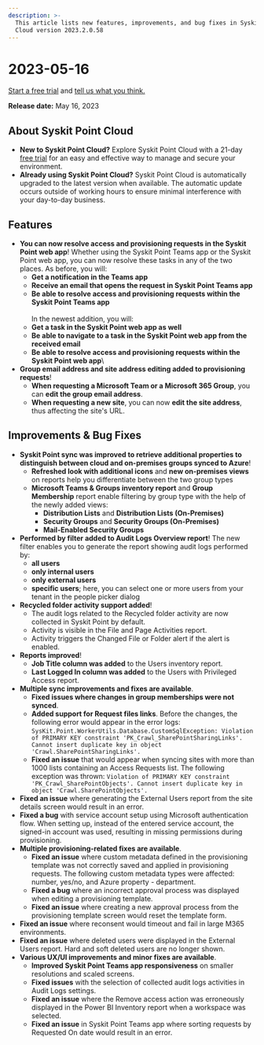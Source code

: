 ```yaml
---
description: >-
  This article lists new features, improvements, and bug fixes in Syskit Point
  Cloud version 2023.2.0.58
---
```


# 2023-05-16

[Start a free trial](https://www.syskit.com/products/point/free-trial/) and [tell us what you think.](https://www.syskit.com/company/contact-us/)

**Release date:** May 16, 2023

## About Syskit Point Cloud

* **New to Syskit Point Cloud?** Explore Syskit Point Cloud with a 21-day [free trial](https://www.syskit.com/products/point/free-trial/) for an easy and effective way to manage and secure your environment.
* **Already using Syskit Point Cloud?** Syskit Point Cloud is automatically upgraded to the latest version when available. The automatic update occurs outside of working hours to ensure minimal interference with your day-to-day business.

## Features

* **You can now resolve access and provisioning requests in the Syskit Point web app**! Whether using the Syskit Point Teams app or the Syskit Point web app, you can now resolve these tasks in any of the two places. As before, you will:
  * **Get a notification in the Teams app**
  * **Receive an email that opens the request in Syskit Point Teams app**
  * **Be able to resolve access and provisioning requests within the Syskit Point Teams app**\
    \
    In the newest addition, you will:
  * **Get a task in the Syskit Point web app as well**
  * **Be able to navigate to a task in the Syskit Point web app from the received email**
  * **Be able to resolve access and provisioning requests within the Syskit Point web app**\\
* **Group email address and site address editing added to provisioning requests**!
  * **When requesting a Microsoft Team or a Microsoft 365 Group**, you can **edit the group email address**.
  * **When requesting a new site**, you can now **edit the site address**, thus affecting the site's URL.

## Improvements & Bug Fixes

* **Syskit Point sync was improved to retrieve additional properties to distinguish between cloud and on-premises groups synced to Azure**!
  * **Refreshed look with additional icons** and **new on-premises views** on reports help you differentiate between the two group types
  * **Microsoft Teams & Groups inventory report** and **Group Membership** report enable filtering by group type with the help of the newly added views:
    * **Distribution Lists** and **Distribution Lists (On-Premises)**
    * **Security Groups** and **Security Groups (On-Premises)**
    * **Mail-Enabled Security Groups**
* **Performed by filter added to Audit Logs Overview report**! The new filter enables you to generate the report showing audit logs performed by:
  * **all users**
  * **only internal users**
  * **only external users**
  * **specific users**; here, you can select one or more users from your tenant in the people picker dialog
* **Recycled folder activity support added**!
  * The audit logs related to the Recycled folder activity are now collected in Syskit Point by default.
  * Activity is visible in the File and Page Activities report.
  * Activity triggers the Changed File or Folder alert if the alert is enabled.
* **Reports improved**!
  * **Job Title column was added** to the Users inventory report.
  * **Last Logged In column was added** to the Users with Privileged Access report.
* **Multiple sync improvements and fixes are available**.
  * **Fixed issues where changes in group memberships were not synced**.
  * **Added support for Request files links**. Before the changes, the following error would appear in the error logs: `SysKit.Point.WorkerUtils.Database.CustomSqlException: Violation of PRIMARY KEY constraint 'PK_Crawl_SharePointSharingLinks'. Cannot insert duplicate key in object 'Crawl.SharePointSharingLinks'.`
  * **Fixed an issue** that would appear when syncing sites with more than 1000 lists containing an Access Requests list. The following exception was thrown: `Violation of PRIMARY KEY constraint 'PK_Crawl_SharePointObjects'. Cannot insert duplicate key in object 'Crawl.SharePointObjects'.`
* **Fixed an issue** where generating the External Users report from the site details screen would result in an error.
* **Fixed a bug** with service account setup using Microsoft authentication flow. When setting up, instead of the entered service account, the signed-in account was used, resulting in missing permissions during provisioning.
* **Multiple provisioning-related fixes are available**.
  * **Fixed an issue** where custom metadata defined in the provisioning template was not correctly saved and applied in provisioning requests. The following custom metadata types were affected: number, yes/no, and Azure property - department.
  * **Fixed a bug** where an incorrect approval process was displayed when editing a provisioning template.
  * **Fixed an issue** where creating a new approval process from the provisioning template screen would reset the template form.
* **Fixed an issue** where reconsent would timeout and fail in large M365 environments.
* **Fixed an issue** where deleted users were displayed in the External Users report. Hard and soft deleted users are no longer shown.
* **Various UX/UI improvements and minor fixes are available**.
  * **Improved Syskit Point Teams app responsiveness** on smaller resolutions and scaled screens.
  * **Fixed issues** with the selection of collected audit logs activities in Audit Logs settings.
  * **Fixed an issue** where the Remove access action was erroneously displayed in the Power BI Inventory report when a workspace was selected.
  * **Fixed an issue** in Syskit Point Teams app where sorting requests by Requested On date would result in an error.
